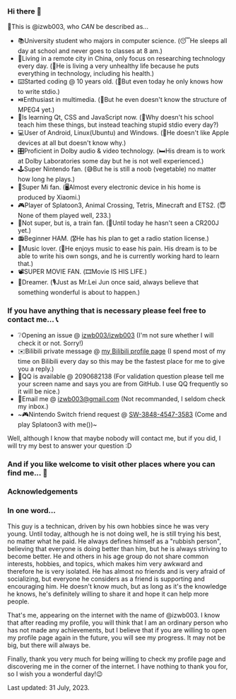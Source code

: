 ### Hi there 👋

🫠This is @izwb003, who *CAN* be described as...

* 📚University student who majors in computer science. (😴He sleeps all day at school and never goes to classes at 8 am.)
* 🌆Living in a remote city in China, only focus on researching technology every day. (🏥He is living a very unhealthy life because he puts everything in technology, including his health.)
* ⌨️Started coding @ 10 years old. (🙈But even today he only knows how to write stdio.)
* ⏯️Enthusiast in multimedia. (🤣But he even doesn't know the structure of MPEG4 yet.)
* 📖Is learning Qt, CSS and JavaScript now. (🤬Why doesn't his school teach him these things, but instead teaching stupid stdio every day?)
* 💻User of Android, Linux(Ubuntu) and Windows. (🙂He doesn't like Apple devices at all but doesn't know why.)
* 🎛️Proficient in Dolby audio & video technology. (🛏️His dream is to work at Dolby Laboratories some day but he is not well experienced.)
* 🕹️Super Nintendo fan. (😅But he is still a noob (vegetable) no matter how long he plays.)
* 📱Super Mi fan. (🖥️Almost every electronic device in his home is produced by Xiaomi.)
* 🎮Player of Splatoon3, Animal Crossing, Tetris, Minecraft and ETS2. (😇None of them played well, 233.)
* 🚄Not super, but is, a train fan. (🚮Until today he hasn't seen a CR200J yet.)
* 📻Beginner HAM. (🎖️He has his plan to get a radio station license.)
* 🎵Music lover. (🎼He enjoys music to ease his pain. His dream is to be able to write his own songs, and he is currently working hard to learn that.)
* 📽️SUPER MOVIE FAN. (🎞️Movie IS HIS LIFE.)
* 🌙Dreamer. (🎙️Just as Mr.Lei Jun once said, always believe that something wonderful is about to happen.)

### If you have anything that is necessary please feel free to contact me... 📞

* ❔Opening an issue @ [izwb003/izwb003](https://github.com/izwb003/izwb003/issues) (I'm not sure whether I will check it or not. Sorry!)
* ✉️Bilibili private message @ [my Bilibili profile page](https://space.bilibili.com/36937211) (I spend most of my time on Bilibili every day so this may be the fastest place for me to give you a reply.)
* 💬QQ is available @ 2090682138 (For validation question please tell me your screen name and says you are from GitHub. I use QQ frequently so it will be nice.)
* 📧Email me @ [izwb003@gmail.com](mailto:izwb003@gmail.com) (Not recommanded, I seldom check my inbox.)
* ~🎮Nintendo Switch friend request @ [SW-3848-4547-3583](https://lounge.nintendo.com/friendcode/3848-4547-3583/DJrvhTPnwf) (Come and play Splatoon3 with me())~

Well, although I know that maybe nobody will contact me, but if you did, I will try my best to answer your question :D

### And if you like welcome to visit other places where you can find me... 🤝



### Acknowledgements



### In one word...

This guy is a technican, driven by his own hobbies since he was very young. Until today, although he is not doing well, he is still trying his best, no matter what he paid. He always defines himself as a "rubbish person", believing that everyone is doing better than him, but he is always striving to become better. He and others in his age group do not share common interests, hobbies, and topics, which makes him very awkward and therefore he is very isolated. He has almost no friends and is very afraid of socializing, but everyone he considers as a friend is supporting and encouraging him. He doesn't know much, but as long as it's the knowledge he knows, he's definitely willing to share it and hope it can help more people.

That's me, appearing on the internet with the name of @izwb003. I know that after reading my profile, you will think that I am an ordinary person who has not made any achievements, but I believe that if you are willing to open my profile page again in the future, you will see my progress. It may not be big, but there will always be.

Finally, thank you very much for being willing to check my profile page and discovering me in the corner of the internet. I have nothing to thank you for, so I wish you a wonderful day!😉

Last updated: 31 July, 2023.


<!--
**izwb003/izwb003** is a ✨ _special_ ✨ repository because its `README.md` (this file) appears on your GitHub profile.

Here are some ideas to get you started:

- 🔭 I’m currently working on ...
- 🌱 I’m currently learning ...
- 👯 I’m looking to collaborate on ...
- 🤔 I’m looking for help with ...
- 💬 Ask me about ...
- 📫 How to reach me: ...
- 😄 Pronouns: ...
- ⚡ Fun fact: ...
-->
